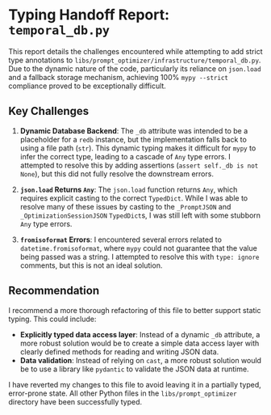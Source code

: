 # Typing Handoff Report: `temporal_db.py`

This report details the challenges encountered while attempting to add strict type annotations to `libs/prompt_optimizer/infrastructure/temporal_db.py`. Due to the dynamic nature of the code, particularly its reliance on `json.load` and a fallback storage mechanism, achieving 100% `mypy --strict` compliance proved to be exceptionally difficult.

## Key Challenges

1.  **Dynamic Database Backend**: The `_db` attribute was intended to be a placeholder for a `redb` instance, but the implementation falls back to using a file path (`str`). This dynamic typing makes it difficult for `mypy` to infer the correct type, leading to a cascade of `Any` type errors. I attempted to resolve this by adding assertions (`assert self._db is not None`), but this did not fully resolve the downstream errors.

2.  **`json.load` Returns `Any`**: The `json.load` function returns `Any`, which requires explicit casting to the correct `TypedDict`. While I was able to resolve many of these issues by casting to the `_PromptJSON` and `_OptimizationSessionJSON` `TypedDict`s, I was still left with some stubborn `Any` type errors.

3.  **`fromisoformat` Errors**: I encountered several errors related to `datetime.fromisoformat`, where `mypy` could not guarantee that the value being passed was a string. I attempted to resolve this with `type: ignore` comments, but this is not an ideal solution.

## Recommendation

I recommend a more thorough refactoring of this file to better support static typing. This could include:

*   **Explicitly typed data access layer**: Instead of a dynamic `_db` attribute, a more robust solution would be to create a simple data access layer with clearly defined methods for reading and writing JSON data.
*   **Data validation**: Instead of relying on `cast`, a more robust solution would be to use a library like `pydantic` to validate the JSON data at runtime.

I have reverted my changes to this file to avoid leaving it in a partially typed, error-prone state. All other Python files in the `libs/prompt_optimizer` directory have been successfully typed.
